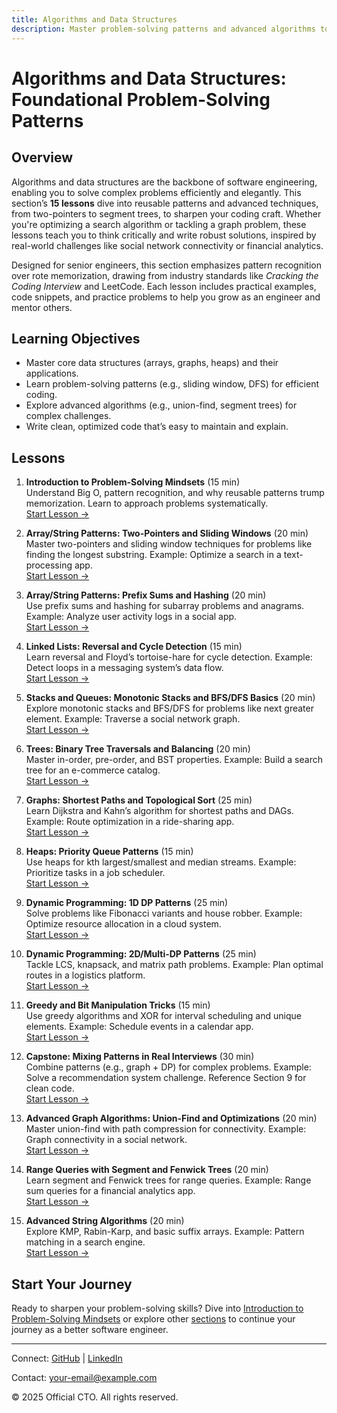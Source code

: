 ```yaml
---
title: Algorithms and Data Structures
description: Master problem-solving patterns and advanced algorithms to become a better software engineer, with 15 lessons covering arrays, graphs, DP, and more.
---
```


# Algorithms and Data Structures: Foundational Problem-Solving Patterns

## Overview
Algorithms and data structures are the backbone of software engineering, enabling you to solve complex problems efficiently and elegantly. This section’s **15 lessons** dive into reusable patterns and advanced techniques, from two-pointers to segment trees, to sharpen your coding craft. Whether you're optimizing a search algorithm or tackling a graph problem, these lessons teach you to think critically and write robust solutions, inspired by real-world challenges like social network connectivity or financial analytics.

Designed for senior engineers, this section emphasizes pattern recognition over rote memorization, drawing from industry standards like *Cracking the Coding Interview* and LeetCode. Each lesson includes practical examples, code snippets, and practice problems to help you grow as an engineer and mentor others.

## Learning Objectives
- Master core data structures (arrays, graphs, heaps) and their applications.
- Learn problem-solving patterns (e.g., sliding window, DFS) for efficient coding.
- Explore advanced algorithms (e.g., union-find, segment trees) for complex challenges.
- Write clean, optimized code that’s easy to maintain and explain.

## Lessons
1. **Introduction to Problem-Solving Mindsets** (15 min)  
   Understand Big O, pattern recognition, and why reusable patterns trump memorization. Learn to approach problems systematically.  
   [Start Lesson →](/interview-section/algorithms/problem-solving-mindsets)

2. **Array/String Patterns: Two-Pointers and Sliding Windows** (20 min)  
   Master two-pointers and sliding window techniques for problems like finding the longest substring. Example: Optimize a search in a text-processing app.  
   [Start Lesson →](/interview-section/algorithms/two-pointers-sliding-windows)

3. **Array/String Patterns: Prefix Sums and Hashing** (20 min)  
   Use prefix sums and hashing for subarray problems and anagrams. Example: Analyze user activity logs in a social app.  
   [Start Lesson →](/interview-section/algorithms/prefix-sums-hashing)

4. **Linked Lists: Reversal and Cycle Detection** (15 min)  
   Learn reversal and Floyd’s tortoise-hare for cycle detection. Example: Detect loops in a messaging system’s data flow.  
   [Start Lesson →](/interview-section/algorithms/linked-lists-reversal-cycle-detection)

5. **Stacks and Queues: Monotonic Stacks and BFS/DFS Basics** (20 min)  
   Explore monotonic stacks and BFS/DFS for problems like next greater element. Example: Traverse a social network graph.  
   [Start Lesson →](/interview-section/algorithms/stacks-queues-bfs-dfs)

6. **Trees: Binary Tree Traversals and Balancing** (20 min)  
   Master in-order, pre-order, and BST properties. Example: Build a search tree for an e-commerce catalog.  
   [Start Lesson →](/interview-section/algorithms/binary-trees-traversals-balancing)

7. **Graphs: Shortest Paths and Topological Sort** (25 min)  
   Learn Dijkstra and Kahn’s algorithm for shortest paths and DAGs. Example: Route optimization in a ride-sharing app.  
   [Start Lesson →](/interview-section/algorithms/graphs-shortest-paths-topological-sort)

8. **Heaps: Priority Queue Patterns** (15 min)  
   Use heaps for kth largest/smallest and median streams. Example: Prioritize tasks in a job scheduler.  
   [Start Lesson →](/interview-section/algorithms/heaps-priority-queues)

9. **Dynamic Programming: 1D DP Patterns** (25 min)  
   Solve problems like Fibonacci variants and house robber. Example: Optimize resource allocation in a cloud system.  
   [Start Lesson →](/interview-section/algorithms/dynamic-programming-1d-patterns)

10. **Dynamic Programming: 2D/Multi-DP Patterns** (25 min)  
   Tackle LCS, knapsack, and matrix path problems. Example: Plan optimal routes in a logistics platform.  
   [Start Lesson →](/interview-section/algorithms/dynamic-programming-2d-patterns)

11. **Greedy and Bit Manipulation Tricks** (15 min)  
   Use greedy algorithms and XOR for interval scheduling and unique elements. Example: Schedule events in a calendar app.  
   [Start Lesson →](/interview-section/algorithms/greedy-bit-manipulation)

12. **Capstone: Mixing Patterns in Real Interviews** (30 min)  
   Combine patterns (e.g., graph + DP) for complex problems. Example: Solve a recommendation system challenge. Reference Section 9 for clean code.  
   [Start Lesson →](/interview-section/algorithms/capstone-mixing-patterns)

13. **Advanced Graph Algorithms: Union-Find and Optimizations** (20 min)  
   Master union-find with path compression for connectivity. Example: Graph connectivity in a social network.  
   [Start Lesson →](/interview-section/algorithms/union-find-optimizations)

14. **Range Queries with Segment and Fenwick Trees** (20 min)  
   Learn segment and Fenwick trees for range queries. Example: Range sum queries for a financial analytics app.  
   [Start Lesson →](/interview-section/algorithms/segment-fenwick-trees)

15. **Advanced String Algorithms** (20 min)  
   Explore KMP, Rabin-Karp, and basic suffix arrays. Example: Pattern matching in a search engine.  
   [Start Lesson →](/interview-section/algorithms/advanced-string-algorithms)

## Start Your Journey
Ready to sharpen your problem-solving skills? Dive into [Introduction to Problem-Solving Mindsets](/interview-section/algorithms/problem-solving-mindsets) or explore other [sections](/interview-section/) to continue your journey as a better software engineer.

---

<footer>
  <p>Connect: <a href="https://github.com/your-profile">GitHub</a> | <a href="https://linkedin.com/in/your-profile">LinkedIn</a></p>
  <p>Contact: <a href="mailto:your-email@example.com">your-email@example.com</a></p>
  <p>&copy; 2025 Official CTO. All rights reserved.</p>
</footer>